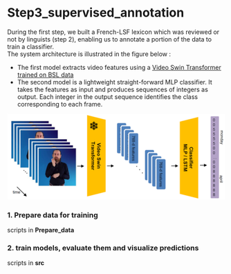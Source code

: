 # Step3_supervised_annotation
During the first step, we built a French-LSF lexicon which was reviewed or not by linguists (step 2), enabling us to annotate a portion of the data to train a classifier.  
The system architecture is illustrated in the figure below :  
- The first model extracts video features using a [Video Swin Transformer trained on BSL data](https://github.com/prajwalkr/transpeller)
-  The second model is a lightweight straight-forward MLP classifier. It takes the features as input and produces sequences of integers as output. Each integer in the output sequence identifies the class corresponding to each frame.

![schema](archi.png "Model Architecture")

### 1. Prepare data for training
scripts in **Prepare_data** 
### 2. train models, evaluate them and visualize predictions
scripts in **src**